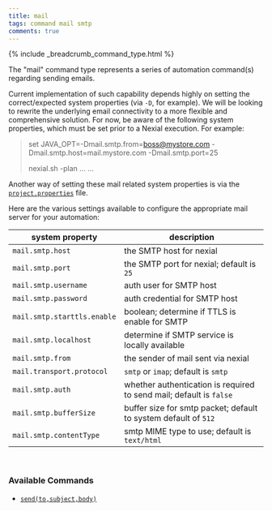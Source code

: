 ```yaml
---
title: mail
tags: command mail smtp
comments: true
---
```

{% include _breadcrumb_command_type.html %}


The "mail" command type represents a series of automation command(s) regarding sending emails.

Current implementation of such capability depends highly on setting the correct/expected system properties (via `-D`, 
for example).  We will be looking to rewrite the underlying email connectivity to a more flexible and comprehensive 
solution.  For now, be aware of the following system properties, which must be set prior to a Nexial execution.  For 
example:

> set JAVA_OPT=-Dmail.smtp.from=boss@mystore.com -Dmail.smtp.host=mail.mystore.com -Dmail.smtp.port=25
> 
> nexial.sh -plan ... ...

Another way of setting these mail related system properties is via the 
[`project.properties`](../../quickstart/UnderstandingProjectStructure#project.properties) file.

Here are the various settings available to configure the appropriate mail server for your automation:

| system property             | description                                                         |
| --------------------------- | ------------------------------------------------------------------- |
| `mail.smtp.host`            | the SMTP host for nexial                                            |
| `mail.smtp.port`            | the SMTP port for nexial; default is `25`                           |
| `mail.smtp.username`        | auth user for SMTP host                                             |
| `mail.smtp.password`        | auth credential for SMTP host                                       |
| `mail.smtp.starttls.enable` | boolean; determine if TTLS is enable for SMTP                       |
| `mail.smtp.localhost`       | determine if SMTP service is locally available                      |
| `mail.smtp.from`            | the sender of mail sent via nexial                                  |
| `mail.transport.protocol`   | `smtp` or `imap`; default is `smtp`                                 |
| `mail.smtp.auth`            | whether authentication is required to send mail; default is `false` |
| `mail.smtp.bufferSize`      | buffer size for smtp packet; default to system default of `512`     |
| `mail.smtp.contentType`     | smtp MIME type to use; default is `text/html`                       |

<br/>

### Available Commands
- [`send(to,subject,body)`](send(to,subject,body))
